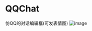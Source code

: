 QQChat
==============

仿QQ的对话编辑框(可发表情图)
![image](https://github.com/chendd/QQChat/blob/master/Screenshots.jpg)
